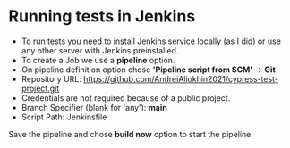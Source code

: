 # Running tests in Jenkins

 - To run tests you need to install Jenkins service locally (as I did) or use any other server with Jenkins preinstalled. 
 - To create a Job we use a **pipeline** option.
 - On pipeline definition option chose **'Pipeline script from SCM'** -> **Git**
 - Repository URL: https://github.com/AndreiAliokhin2021/cypress-test-project.git
 - Credentials are not required because of a public project.
 - Branch Specifier (blank for 'any'): **main**
  - Script Path: Jenkinsfile
  
   Save the pipeline and chose **build now** option to start the pipeline


